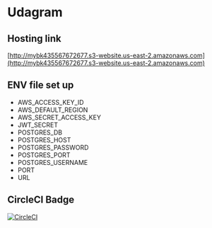 # Udagram

## Hosting link
[http://mybk435567672677.s3-website.us-east-2.amazonaws.com](http://mybk435567672677.s3-website.us-east-2.amazonaws.com)

## ENV file set up
- AWS_ACCESS_KEY_ID
- AWS_DEFAULT_REGION
- AWS_SECRET_ACCESS_KEY
- JWT_SECRET
- POSTGRES_DB
- POSTGRES_HOST
- POSTGRES_PASSWORD
- POSTGRES_PORT
- POSTGRES_USERNAME
- PORT 
- URL

## CircleCI Badge
[![CircleCI](https://circleci.com/gh/PhucLK/udagram.svg?style=svg)](https://app.circleci.com/pipelines/github/PhucLK/udagram/73/workflows/3aebb225-de63-4bfd-89dc-ec58daa672e0/jobs/105)

